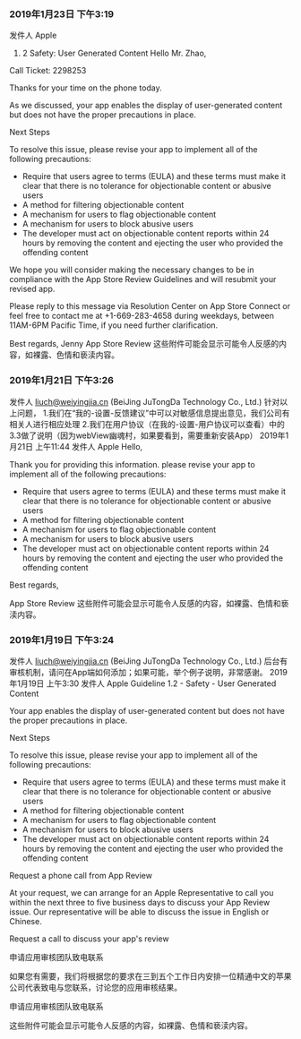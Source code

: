 ### 2019年1月23日 下午3:19
发件人 Apple
1. 2 Safety: User Generated Content
Hello Mr. Zhao,

Call Ticket: 2298253

Thanks for your time on the phone today.

As we discussed, your app enables the display of user-generated content but does not have the proper precautions in place.

Next Steps

To resolve this issue, please revise your app to implement all of the following precautions:

- Require that users agree to terms (EULA) and these terms must make it clear that there is no tolerance for objectionable content or abusive users
- A method for filtering objectionable content
- A mechanism for users to flag objectionable content
- A mechanism for users to block abusive users
- The developer must act on objectionable content reports within 24 hours by removing the content and ejecting the user who provided the offending content

We hope you will consider making the necessary changes to be in compliance with the App Store Review Guidelines and will resubmit your revised app.

Please reply to this message via Resolution Center on App Store Connect or feel free to contact me at +1-669-283-4658 during weekdays, between 11AM-6PM Pacific Time, if you need further clarification.

Best regards,
Jenny
App Store Review
这些附件可能会显示可能令人反感的内容，如裸露、色情和亵渎内容。
### 2019年1月21日 下午3:26
发件人 liuch@weiyingjia.cn (BeiJing JuTongDa Technology Co., Ltd.)
针对以上问题，
1.我们在“我的-设置-反馈建议”中可以对敏感信息提出意见，我们公司有相关人进行相应处理
2.我们在用户协议（在我的-设置-用户协议可以查看）中的3.3做了说明（因为webView幽魂村，如果要看到，需要重新安装App）
2019年1月21日 上午11:44
发件人 Apple
Hello,

Thank you for providing this information. please revise your app to implement all of the following precautions:

- Require that users agree to terms (EULA) and these terms must make it clear that there is no tolerance for objectionable content or abusive users
- A method for filtering objectionable content
- A mechanism for users to flag objectionable content
- A mechanism for users to block abusive users
- The developer must act on objectionable content reports within 24 hours by removing the content and ejecting the user who provided the offending content


Best regards,

App Store Review
这些附件可能会显示可能令人反感的内容，如裸露、色情和亵渎内容。
### 2019年1月19日 下午3:24
发件人 liuch@weiyingjia.cn (BeiJing JuTongDa Technology Co., Ltd.)
后台有审核机制，请问在App端如何添加；如果可能，举个例子说明，非常感谢。
2019年1月19日 上午3:30
发件人 Apple
Guideline 1.2 - Safety - User Generated Content


Your app enables the display of user-generated content but does not have the proper precautions in place.

Next Steps

To resolve this issue, please revise your app to implement all of the following precautions:

- Require that users agree to terms (EULA) and these terms must make it clear that there is no tolerance for objectionable content or abusive users
- A method for filtering objectionable content
- A mechanism for users to flag objectionable content
- A mechanism for users to block abusive users
- The developer must act on objectionable content reports within 24 hours by removing the content and ejecting the user who provided the offending content

Request a phone call from App Review

At your request, we can arrange for an Apple Representative to call you within the next three to five business days to discuss your App Review issue. Our representative will be able to discuss the issue in English or Chinese.

Request a call to discuss your app's review

申请应用审核团队致电联系

如果您有需要，我们将根据您的要求在三到五个工作日内安排一位精通中文的苹果公司代表致电与您联系，讨论您的应用审核结果。

申请应用审核团队致电联系





这些附件可能会显示可能令人反感的内容，如裸露、色情和亵渎内容。
